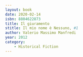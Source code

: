 ```yaml
---
layout: book
date: 2020-02-14
isbn: 8804622873
title: Il giuramento 
stitle: Il mio nome è Nessuno, #1
author: Valerio Massimo Manfredi
year: 2012
category:
    - Historical Fiction
---
```

